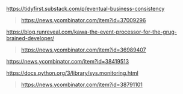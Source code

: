 https://tidyfirst.substack.com/p/eventual-business-consistency
> https://news.ycombinator.com/item?id=37009296

https://blog.runreveal.com/kawa-the-event-processor-for-the-grug-brained-developer/
> https://news.ycombinator.com/item?id=36989407

https://news.ycombinator.com/item?id=38419513

https://docs.python.org/3/library/sys.monitoring.html
> https://news.ycombinator.com/item?id=38791101